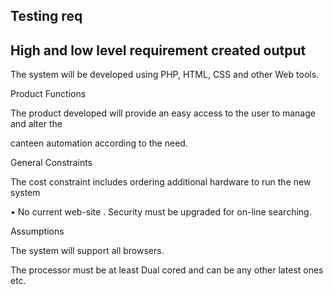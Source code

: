 ## Testing req

## High and low level requirement created output

The system will be developed using PHP, HTML, CSS and other Web tools.

Product Functions

The product developed will provide an easy access to the user to manage and alter the

canteen automation according to the need.

General Constraints

The cost constraint includes ordering additional hardware to run the new system

• No current web-site . Security must be upgraded for on-line searching.

Assumptions

The system will support all browsers.

The processor must be at least Dual cored and can be any other latest ones etc.
